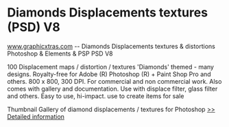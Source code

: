 # Diamonds Displacements textures (PSD) V8
www.graphicxtras.com -- Diamonds Displacements textures & distortions Photoshop & Elements & PSP PSD V8

100 Displacement maps / distortion / textures 'Diamonds' themed - many designs. Royalty-free for Adobe (R) Photoshop (R) + Paint Shop Pro and others. 800 x 800, 300 DPI. For commercial and non commercial work. Also comes with gallery and documentation. Use with displace filter, glass filter and others. Easy to use, hi-impact. use to create items for sale

Thumbnail Gallery of diamond displacements / textures for Photoshop
[>> Detailed information](https://secure.shareit.com/shareit/product.html?productid=300262212&affiliateid=200057808)